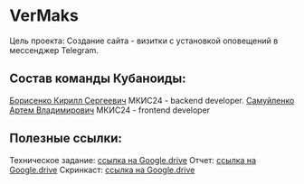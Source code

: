 # VerMaks

Цель проекта: Создание сайта - визитки с установкой оповещений в мессенджер Telegram.

## Состав команды Кубаноиды:
[Борисенко Кирилл Сергеевич](https://github.com/ashalet) МКИС24 - backend developer.
[Самуйленко Артем Владимирович](https://github.com/ArtSamuylenko) МКИС24 - frontend developer
  
## Полезные ссылки:
Техническое задание: [ссылка на Google.drive](https://docs.google.com/document/d/1ObehHzE6ahK4NIoJfU-A9b3QLMdtSYxV/edit?usp=share_link&ouid=115636942954851968247&rtpof=true&sd=true)
Отчет: [ссылка на Google.drive](https://docs.google.com/document/d/18yE1v2YIIReXESnoISNLG5489z7Rz_b7/edit?usp=share_link&ouid=115636942954851968247&rtpof=true&sd=true)
Скринкаст: [ссылка на Google.drive](https://drive.google.com/file/d/1X_PHlWfrk3YIHabDuyZoO3mhyJeTbMCO/view?usp=share_link)

